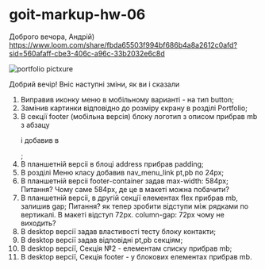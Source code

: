 # goit-markup-hw-06

Доброго вечора, Андрій)
https://www.loom.com/share/fbda65503f994bf686b4a8a2612c0afd?sid=560afaff-cbe3-406c-a96c-33b2032e6c8d

<picture>
                    <source
                      srcset="
                        ./images/portfolio-img-desk.jpg    1x,
                        ./images/portfolio-img-desk@2x.jpg 2x
                      "
                      media="(min-width: 1158px)"
                    />
                    <source
                      srcset="
                        ./images/portfolio-img-tab.jpg    1x,
                        ./images/portfolio-img-tab-@2x.jpg 2x
                      "
                      media="(min-width: 768px)"
                    />
                    <source
                      srcset="
                        ./images/portfolio-img-mob.jpg    1x,
                        ./images/portfolio-img-mob-@2x.jpg 2x
                      "
                      media="(max-width: 767px)"
                    />
                    <img
                      src="./images/portfolio-img-mob.jpg"
                      alt="portfolio pictxure"
                    />
                  </picture>

Добрий вечір! Вніс наступні зміни, як ви і cказали

1. Виправив иконку меню в мобільному варианті - на тип button;
2. Замінив картинки відповідно до розміру єкрану в розділі Portfolio;
3. В секції footer (мобільна версія) блоку логотип з описом прибрав mb з абзацу <p> і добавив в <div> ;
4. В планшетній версіі в блоці address прибрав padding;
5. В розділі Меню класу добавив nav_menu_link pt,pb по 24px;
6. В планшетній версіі footer-container задав max-width: 584px; Питання? Чому саме 584px, де це в макеті можна побачити?
7. В планшетній версіі, в другій секції елементах flex прибрав mb, залишив gap; Питання? як тепер зробити відступи між рядками по вертикалі. В макеті відступ 72px. column-gap: 72px чому не виходить?
8. В desktop версії задав властивості тесту блоку контакти;
9. В desktop версії задав відповідні pt,pb секціям;
10. В desktop версії, Секція №2 - елементам списку прибрав mb;
11. В desktop версії, Секція footer - у блокових елементах прибрав mb.
